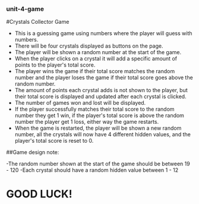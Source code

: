 ### unit-4-game

#Crystals Collector Game

* This is a guessing game using numbers where the player will guess with numbers.
* There will be four crystals displayed as buttons on the page.
* The player will be shown a random number at the start of the game.
* When the player clicks on a crystal it will add a specific amount of points to the player's       total score.
* The player wins the game if their total score matches the random number and the player loses      the game if their total score goes above the random number.
* The amount of points each crystal adds is not shown to the player, but their total score is       displayed and updated after each crystal is clicked.
* The number of games won and lost will be displayed.
* If the player successfully matches their total score to the random number they get 1 win, if      the player's total score is above the random number the player get 1 loss, either way the game    restarts.
* When the game is restarted, the player will be shown a new random number, all the crystals will   now have 4 different hidden values, and the player's total score is reset to 0.

##Game design note:

-The random number shown at the start of the game should be between 19 - 120
-Each crystal should have a random hidden value between 1 - 12

# GOOD LUCK!